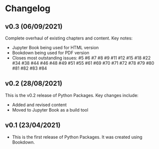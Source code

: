 # Changelog

<!--next-version-placeholder-->

## v0.3 (06/09/2021)

Complete overhaul of existing chapters and content. Key notes:

- Jupyter Book being used for HTML version
- Bookdown being used for PDF version
- Closes most outstanding issues: #5 #6 #7 #8 #9 #11 #12 #15 #18 #22 #34 #38 #44 #46 #48 #49 #51 #55 #61 #69 #70 #71 #72 #78 #79 #80 #81 #82 #83 #84

## v0.2 (28/08/2021)

This is the v0.2 release of Python Packages. Key changes include:

- Added and revised content
- Moved to Jupyter Book as a build tool

## v0.1 (23/04/2021)

- This is the first release of Python Packages. It was created using Bookdown.
